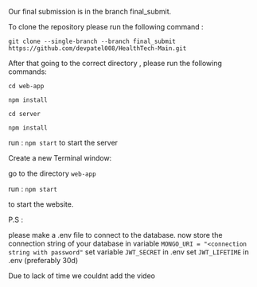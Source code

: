 
Our final submission is in the branch final_submit.

To clone the repository please run the following command :

`git clone --single-branch --branch final_submit  https://github.com/devpatel008/HealthTech-Main.git`

After that going to the correct directory , 
please run the following commands:

`cd web-app`


`npm install`


`cd server`


`npm install`

run :
`npm start`
to start the server



Create a new Terminal window:

go to the directory `web-app`

run :
`npm start`

to start the website.



P.S :

please make a .env file to connect to the database.
now store the connection string of your database in variable `MONGO_URI = "<connection string with password"` 
set variable `JWT_SECRET`  in .env
set `JWT_LIFETIME` in .env (preferably 30d)

Due to lack of time we couldnt add the video
